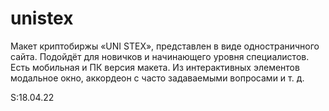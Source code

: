 # unistex

Макет криптобиржы «UNI STEX», представлен в виде одностраничного сайта. Подойдёт для новичков и начинающего уровня специалистов. Есть мобильная и ПК версия макета. Из интерактивных элементов модальное окно, аккордеон с часто задаваемыми вопросами и т. д.

S:18.04.22
